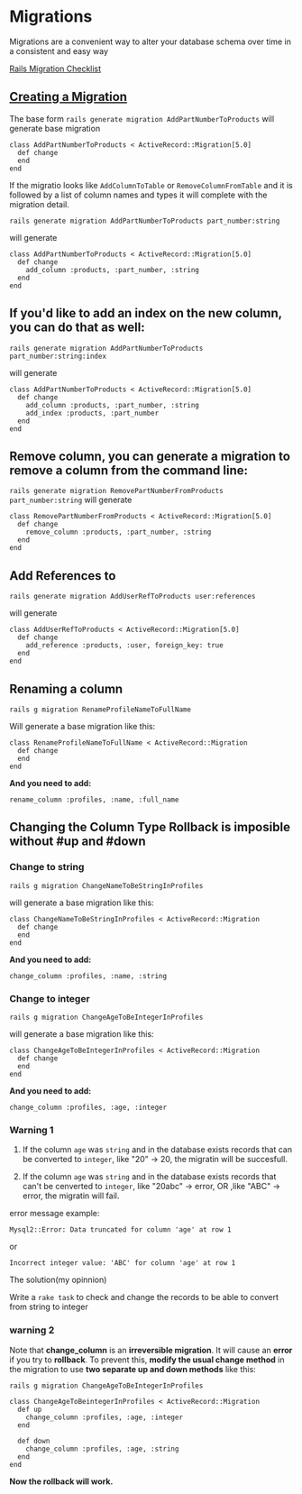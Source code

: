 # Migrations

Migrations are a convenient way to alter your database schema over time in a consistent and easy way

[Rails Migration Checklist](https://maxwellholder.com/blog/rails-migration-checklist/)

## [Creating a Migration](https://guides.rubyonrails.org/active_record_migrations.html#creating-a-migration)

The base form
`rails generate migration AddPartNumberToProducts`
will generate base migration
```
class AddPartNumberToProducts < ActiveRecord::Migration[5.0]
  def change
  end
end
```
If the migratio looks like `AddColumnToTable` or `RemoveColumnFromTable` and it is followed by a list of column names and types
it will complete with the migration detail.

`rails generate migration AddPartNumberToProducts part_number:string`

will generate
```
class AddPartNumberToProducts < ActiveRecord::Migration[5.0]
  def change
    add_column :products, :part_number, :string
  end
end
```

## If you'd like to add an index on the new column, you can do that as well:

`rails generate migration AddPartNumberToProducts part_number:string:index`

will generate
```
class AddPartNumberToProducts < ActiveRecord::Migration[5.0]
  def change
    add_column :products, :part_number, :string
    add_index :products, :part_number
  end
end
```

## Remove column, you can generate a migration to remove a column from the command line:

`rails generate migration RemovePartNumberFromProducts part_number:string`
will generate

```
class RemovePartNumberFromProducts < ActiveRecord::Migration[5.0]
  def change
    remove_column :products, :part_number, :string
  end
end
```

## Add References to 

`rails generate migration AddUserRefToProducts user:references`

will generate

```
class AddUserRefToProducts < ActiveRecord::Migration[5.0]
  def change
    add_reference :products, :user, foreign_key: true
  end
end
```

## Renaming a column

`rails g migration RenameProfileNameToFullName`

Will generate a base migration like this:

```
class RenameProfileNameToFullName < ActiveRecord::Migration
  def change
  end
end
```

**And you need to add:**

`rename_column :profiles, :name, :full_name`


## Changing the Column Type  Rollback is imposible without #up and #down

### Change to string

`rails g migration ChangeNameToBeStringInProfiles`

will generate a base migration like this:

```
class ChangeNameToBeStringInProfiles < ActiveRecord::Migration
  def change
  end
end
```
**And you need to add:**

`change_column :profiles, :name, :string`

### Change to integer

`rails g migration ChangeAgeToBeIntegerInProfiles`

will generate a base migration like this:

```
class ChangeAgeToBeIntegerInProfiles < ActiveRecord::Migration
  def change
  end
end
```
**And you need to add:**

`change_column :profiles, :age, :integer`

### Warning 1
1. If the column `age` was `string` and in the database exists records that can be converted to `integer`, like "20" -> 20, the migratin will be succesfull.

2. If the column `age` was `string` and in the database exists records that can't be cenverted to `integer`, like "20abc" -> error, OR ,like "ABC" -> error, the migratin will fail.

error message example:
```
Mysql2::Error: Data truncated for column 'age' at row 1
```
or 
```
Incorrect integer value: 'ABC' for column 'age' at row 1
```
The solution(my opinnion)

Write a `rake task` to check and change the records to be able to convert from string to integer

### warning 2

Note that **change_column** is an **irreversible migration**. It will cause an **error** if you try to **rollback**. To prevent this, **modify the usual change method** in the migration to use **two separate up and down methods** like this:

`rails g migration ChangeAgeToBeIntegerInProfiles`

```
class ChangeAgeToBeintegerInProfiles < ActiveRecord::Migration
  def up
    change_column :profiles, :age, :integer
  end

  def down
    change_column :profiles, :age, :string
  end
end
```

**Now the rollback will work.**




